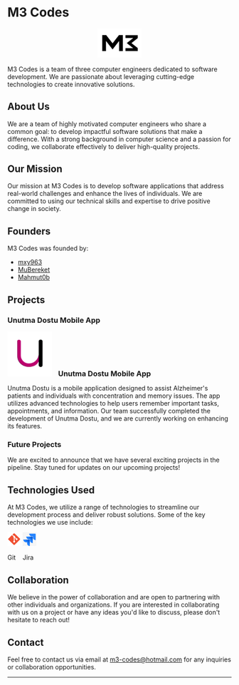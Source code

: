 # M3 Codes

<div align="center">
  <img src="https://github.com/M3-Codes/M3Codes/blob/main/Logos/Logo.png" alt="M3 Codes Logo" width="100">
</div>

M3 Codes is a team of three computer engineers dedicated to software development. We are passionate about leveraging cutting-edge technologies to create innovative solutions.

## About Us

We are a team of highly motivated computer engineers who share a common goal: to develop impactful software solutions that make a difference. With a strong background in computer science and a passion for coding, we collaborate effectively to deliver high-quality projects.

## Our Mission

Our mission at M3 Codes is to develop software applications that address real-world challenges and enhance the lives of individuals. We are committed to using our technical skills and expertise to drive positive change in society.

## Founders

M3 Codes was founded by:

- [mxy963](https://github.com/mxy963)
- [MuBereket](https://github.com/MuBereket2023)
- [Mahmut0b](https://github.com/Mahmut0b)

## Projects

### Unutma Dostu Mobile App

<div align="left">
  <img src="https://github.com/M3-Codes/M3Codes/blob/main/Logos/udlogo.png" alt="Unutma Dostu Logo" width="100">
  <h3 style="display:inline; margin-left:10px;">Unutma Dostu Mobile App</h3>
</div>

Unutma Dostu is a mobile application designed to assist Alzheimer's patients and individuals with concentration and memory issues. The app utilizes advanced technologies to help users remember important tasks, appointments, and information. Our team successfully completed the development of Unutma Dostu, and we are currently working on enhancing its features.

### Future Projects

We are excited to announce that we have several exciting projects in the pipeline. Stay tuned for updates on our upcoming projects!

## Technologies Used

At M3 Codes, we utilize a range of technologies to streamline our development process and deliver robust solutions. Some of the key technologies we use include:

<div align="left">
  <img src="https://github.com/M3-Codes/M3Codes/blob/main/Logos/Gitt.png" alt="Git Logo" width="30">  
  <img src="https://github.com/M3-Codes/M3Codes/blob/main/Logos/Jira.png" alt="Jira Logo" width="31">  
</div>

<div align="left">
  <p>Git &nbsp;&nbsp; Jira</p>
</div>

## Collaboration

We believe in the power of collaboration and are open to partnering with other individuals and organizations. If you are interested in collaborating with us on a project or have any ideas you'd like to discuss, please don't hesitate to reach out!

## Contact

Feel free to contact us via email at [m3-codes@hotmail.com](mailto:m3-codes@hotmail.com) for any inquiries or collaboration opportunities.

---

